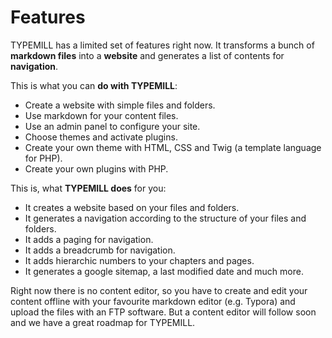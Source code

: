 # Features

TYPEMILL has a limited set of features right now. It transforms a bunch of **markdown files** into a **website** and generates a list of contents for **navigation**. 

This is what you can **do with TYPEMILL**:

- Create a website with simple files and folders.
- Use markdown for your content files.
- Use an admin panel to configure your site.
- Choose themes and activate plugins.
- Create your own theme with HTML, CSS and Twig (a template language for PHP).
- Create your own plugins with PHP.

This is, what **TYPEMILL does** for you:

- It creates a website based on your files and folders.
- It generates a navigation according to the structure of your files and folders.
- It adds a paging for navigation.
- It adds a breadcrumb for navigation.
- It adds hierarchic numbers to your chapters and pages.
- It generates a google sitemap, a last modified date and much more.

Right now there is no content editor, so you have to create and edit your content offline with your favourite markdown editor (e.g. Typora) and upload the files with an FTP software. But a content editor will follow soon and we have a great roadmap for TYPEMILL.

